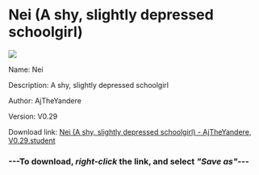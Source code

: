 # Nei (A shy, slightly depressed schoolgirl)

<img src = "https://raw.githubusercontent.com/Arbiter1223/Daigaku-Gurashi-Custom-Students/master/Students/Files/Nei%20(A%20shy%2C%20slightly%20depressed%20schoolgirl).png">

Name: Nei

Description: A shy, slightly depressed schoolgirl

Author: AjTheYandere

Version: V0.29

Download link: <a href="https://raw.githubusercontent.com/Arbiter1223/Daigaku-Gurashi-Custom-Students/master/Students/Files/Nei%20(A%20shy%2C%20slightly%20depressed%20schoolgirl)%20-%20AjTheYandere%2C%20V0.29.student">Nei (A shy, slightly depressed schoolgirl) - AjTheYandere, V0.29.student</a>

### ---**To download, _right-click_ the link, and select _"Save as"_**---
